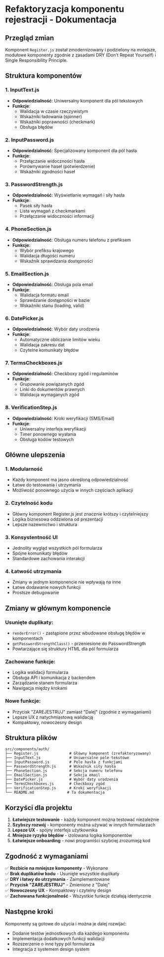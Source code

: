 # Refaktoryzacja komponentu rejestracji - Dokumentacja

## Przegląd zmian

Komponent `Register.js` został zmodernizowany i podzielony na mniejsze, modułowe komponenty zgodnie z zasadami DRY (Don't Repeat Yourself) i Single Responsibility Principle.

## Struktura komponentów

### 1. **InputText.js**
- **Odpowiedzialność**: Uniwersalny komponent dla pól tekstowych
- **Funkcje**: 
  - Walidacja w czasie rzeczywistym
  - Wskaźniki ładowania (spinner)
  - Wskaźniki poprawności (checkmark)
  - Obsługa błędów

### 2. **InputPassword.js**
- **Odpowiedzialność**: Specjalizowany komponent dla pól hasła
- **Funkcje**:
  - Przełączanie widoczności hasła
  - Porównywanie haseł (potwierdzenie)
  - Wskaźniki zgodności haseł

### 3. **PasswordStrength.js**
- **Odpowiedzialność**: Wyświetlanie wymagań i siły hasła
- **Funkcje**:
  - Pasek siły hasła
  - Lista wymagań z checkmarkami
  - Przełączanie widoczności informacji

### 4. **PhoneSection.js**
- **Odpowiedzialność**: Obsługa numeru telefonu z prefiksem
- **Funkcje**:
  - Wybór prefiksu krajowego
  - Walidacja długości numeru
  - Wskaźnik sprawdzania dostępności

### 5. **EmailSection.js**
- **Odpowiedzialność**: Obsługa pola email
- **Funkcje**:
  - Walidacja formatu email
  - Sprawdzanie dostępności w bazie
  - Wskaźniki stanu (loading, valid)

### 6. **DatePicker.js**
- **Odpowiedzialność**: Wybór daty urodzenia
- **Funkcje**:
  - Automatyczne obliczanie limitów wieku
  - Walidacja zakresu dat
  - Czytelne komunikaty błędów

### 7. **TermsCheckboxes.js**
- **Odpowiedzialność**: Checkboxy zgód i regulaminów
- **Funkcje**:
  - Grupowanie powiązanych zgód
  - Linki do dokumentów prawnych
  - Walidacja wymaganych zgód

### 8. **VerificationStep.js**
- **Odpowiedzialność**: Kroki weryfikacji (SMS/Email)
- **Funkcje**:
  - Uniwersalny interfejs weryfikacji
  - Timer ponownego wysłania
  - Obsługa kodów testowych

## Główne ulepszenia

### 1. **Modularność**
- Każdy komponent ma jasno określoną odpowiedzialność
- Łatwe do testowania i utrzymania
- Możliwość ponownego użycia w innych częściach aplikacji

### 2. **Czytelność kodu**
- Główny komponent Register.js jest znacznie krótszy i czytelniejszy
- Logika biznesowa oddzielona od prezentacji
- Lepsze nazewnictwo i struktura

### 3. **Konsystentność UI**
- Jednolity wygląd wszystkich pól formularza
- Spójne komunikaty błędów
- Standardowe zachowania interakcji

### 4. **Łatwość utrzymania**
- Zmiany w jednym komponencie nie wpływają na inne
- Łatwe dodawanie nowych funkcji
- Prostsze debugowanie

## Zmiany w głównym komponencie

### Usunięte duplikaty:
- `renderError()` - zastąpione przez wbudowane obsługę błędów w komponentach
- `getPasswordStrengthClass()` - przeniesione do PasswordStrength
- Powtarzające się struktury HTML dla pól formularza

### Zachowane funkcje:
- Logika walidacji formularza
- Obsługa API i komunikacja z backendem
- Zarządzanie stanem formularza
- Nawigacja między krokami

### Nowe funkcje:
- Przycisk "ZAREJESTRUJ" zamiast "Dalej" (zgodnie z wymaganiami)
- Lepsze UX z natychmiastową walidacją
- Kompaktowy, nowoczesny design

## Struktura plików

```
src/components/auth/
├── Register.js              # Główny komponent (zrefaktoryzowany)
├── InputText.js             # Uniwersalne pole tekstowe
├── InputPassword.js         # Pole hasła z funkcjami
├── PasswordStrength.js      # Wskaźnik siły hasła
├── PhoneSection.js          # Sekcja numeru telefonu
├── EmailSection.js          # Sekcja email
├── DatePicker.js            # Wybór daty urodzenia
├── TermsCheckboxes.js       # Checkboxy zgód
├── VerificationStep.js      # Kroki weryfikacji
└── README.md               # Ta dokumentacja
```

## Korzyści dla projektu

1. **Łatwiejsze testowanie** - każdy komponent można testować niezależnie
2. **Szybszy rozwój** - komponenty można używać w innych formularzach
3. **Lepsze UX** - spójny interfejs użytkownika
4. **Mniejsze ryzyko błędów** - izolowana logika komponentów
5. **Łatwiejsze onboarding** - nowi programiści szybciej zrozumieją kod

## Zgodność z wymaganiami

✅ **Rozbicie na mniejsze komponenty** - Wykonane  
✅ **Brak duplikatów kodu** - Usunięte wszystkie duplikaty  
✅ **DRY i łatwy do utrzymania** - Zaimplementowane  
✅ **Przycisk "ZAREJESTRUJ"** - Zmienione z "Dalej"  
✅ **Nowoczesny UX** - Kompaktowy i czytelny design  
✅ **Zachowana funkcjonalność** - Wszystkie funkcje działają identycznie  

## Następne kroki

Komponenty są gotowe do użycia i można je dalej rozwijać:
- Dodanie testów jednostkowych dla każdego komponentu
- Implementacja dodatkowych funkcji walidacji
- Rozszerzenie o inne typy pól formularza
- Integracja z systemem design system
